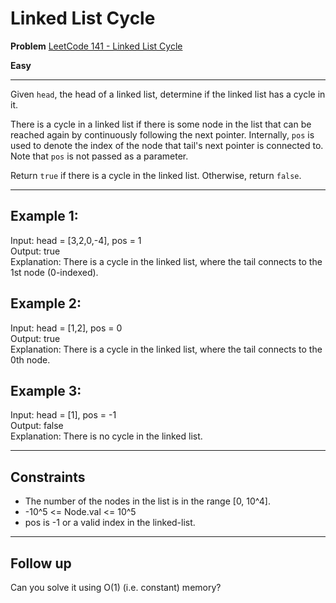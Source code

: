# Linked List Cycle

**Problem** [LeetCode 141 - Linked List Cycle](https://leetcode.com/problems/linked-list-cycle/description/)

**Easy**

---

Given `head`, the head of a linked list, determine if the linked list has a cycle in it.

There is a cycle in a linked list if there is some node in the list that can be reached again by continuously following the next pointer. Internally, `pos` is used to denote the index of the node that tail's next pointer is connected to. Note that `pos` is not passed as a parameter.

Return `true` if there is a cycle in the linked list. Otherwise, return `false`.

---

## Example 1:

Input: head = [3,2,0,-4], pos = 1  
Output: true  
Explanation: There is a cycle in the linked list, where the tail connects to the 1st node (0-indexed).

## Example 2:

Input: head = [1,2], pos = 0  
Output: true  
Explanation: There is a cycle in the linked list, where the tail connects to the 0th node.

## Example 3:

Input: head = [1], pos = -1  
Output: false  
Explanation: There is no cycle in the linked list.

---

## Constraints

- The number of the nodes in the list is in the range [0, 10^4].
- -10^5 <= Node.val <= 10^5
- pos is -1 or a valid index in the linked-list.

---

## Follow up

Can you solve it using O(1) (i.e. constant) memory?

